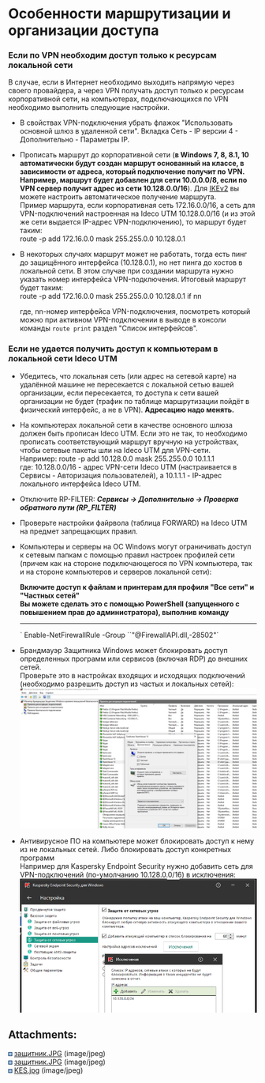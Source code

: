 # Особенности маршрутизации и организации доступа

### Если по VPN необходим доступ только к ресурсам локальной сети

В случае, если в Интернет необходимо выходить напрямую через своего
провайдера, а через VPN получать доступ только к ресурсам
корпоративной сети, на компьютерах, подключающихся по VPN
необходимо выполнить следующие настройки.

  - В свойствах VPN-подключения убрать флажок "Использовать основной
    шлюз в удаленной сети". Вкладка Сеть - IP версии 4 -
    Дополнительно - Параметры IP.  

  - Прописать маршрут до корпоративной сети (**в Windows 7, 8, 8.1, 10
    автоматически будут создан маршрут основанный на классе, в
    зависимости от адреса, который подключение получит по VPN.
    Например, маршрут будет добавлен для сети 10.0.0.0/8, если по VPN
    сервер получит адрес из сети 10.128.0.0/16**). Для
    [IKEv2](IPSec_IKEv2) вы можете настроить автоматическое получение
    маршрута.  
    Пример маршрута, если корпоративная сеть 172.16.0.0/16, а cеть для
    VPN-подключений настроенная на Ideco UTM 10.128.0.0/16 (и из этой же
    сети выдается IP-адрес VPN-подключению), то маршрут будет таким:  
    route -p add 172.16.0.0 mask 255.255.0.0 10.128.0.1

  - В некоторых случаях маршрут может не работать, тогда есть пинг до
    защищённого интерфейса (10.128.0.1), но нет пинга до хостов в
    локальной сети. В этом случае при создании маршрута нужно
    указать номер интерфейса VPN-подключения. Итоговый маршрут
    будет таким:  
    route -p add 172.16.0.0 mask 255.255.0.0 10.128.0.1 if nn
    
    где, nn-номер интерфейса VPN-подключения, посмотреть который можно
    при активном VPN-подключении в выводе в консоли команды `route
    print` раздел "Список интерфейсов".

### Если не удается получить доступ к компьютерам в локальной сети Ideco UTM

  - Убедитесь, что локальная сеть (или адрес на сетевой карте) на
    удалённой машине не пересекается с локальной сетью вашей
    организации, если пересекается, то доступа к сети вашей
    организации не будет (трафик по таблице маршрутизации пойдёт
    в физический интерфейс, а не в VPN). **Адресацию надо менять.**
  - На компьютерах локальной сети в качестве основного шлюза должен быть
    прописан Ideco UTM. Если это не так, то необходимо прописать
    соответствующий маршрут вручную на устройствах, чтобы
    сетевые пакеты шли на Ideco UTM для VPN-сети.  
    Например: route -p add 10.128.0.0 mask 255.255.0.0 10.1.1.1  
    где: 10.128.0.0/16 - адрес VPN-сети Ideco UTM (настраивается в
    Сервисы - Авторизация пользователей), а 10.1.1.1 - IP-адрес
    локального интерфейса Ideco UTM.
  - Отключите RP-FILTER: ***Сервисы -\> Дополнительно -\> Проверка
    обратного пути (RP\_FILTER)***
  - Проверьте настройки файрвола (таблица FORWARD) на Ideco UTM на
    предмет запрещающих правил.
  - Компьютеры и серверы на ОС Windows могут ограничивать доступ к
    сетевым папкам с помощью правил настроек профилей сети (причем
    как на стороне подключающегося по VPN компьютера, так и на стороне
    компьютеров и серверов локальной сети):  
      
    **Включите доступ к файлам и принтерам для профиля "Все сети" и
    "Частных сетей"  
    **Вы можете сделать это с помощью PowerShell (запущенного с
    повышением прав до администратора), выполнив команду****  
    ****
    <div class="line number13 index12 alt2">
    <div class="line number13 index12 alt2">
    ` Enable-NetFirewallRule -Group  ``"@FirewallAPI.dll,-28502"`
    </div>
    </div>
  - Брандмауэр Защитника Windows может блокировать доступ определенных
    программ или сервисов (включая RDP) до внешних сетей.  
    Проверьте это в настройках входящих и исходящих подключений
    (необходимо разрешить доступ из частых и локальных сетей):  
    ![](attachments/16842788/16842793.jpg)
  - Антивирусное ПО на компьютере может блокировать доступ к нему из не
    локальных сетей. Либо блокировать доступ конкретных программ  
    Например для Kaspersky Endpoint Security нужно добавить сеть для
    VPN-подключений (по-умолчанию 10.128.0.0/16) в исключения:  
    ![](attachments/16842788/16842796.jpg)

<div class="pageSectionHeader">

## Attachments:

</div>

<div class="greybox" data-align="left">

![](images/icons/bullet_blue.gif)
[защитник.JPG](attachments/16842788/16842794.jpg) (image/jpeg)  
![](images/icons/bullet_blue.gif)
[защитник.JPG](attachments/16842788/16842793.jpg) (image/jpeg)  
![](images/icons/bullet_blue.gif)
[KES.jpg](attachments/16842788/16842796.jpg) (image/jpeg)  

</div>
